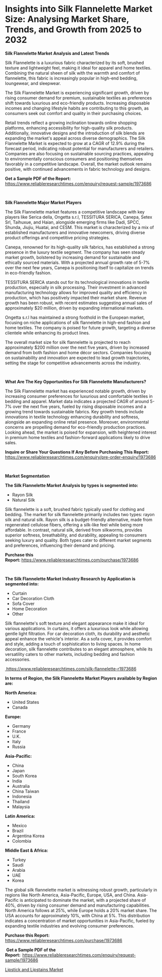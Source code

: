 <p><h1>Insights into Silk Flannelette Market Size: Analysing Market Share, Trends, and Growth from 2025 to 2032</h1></p><p><strong>Silk Flannelette Market Analysis and Latest Trends</strong></p>
<p><p>Silk Flannelette is a luxurious fabric characterized by its soft, brushed texture and lightweight feel, making it ideal for apparel and home textiles. Combining the natural sheen of silk with the warmth and comfort of flannelette, this fabric is increasingly popular in high-end bedding, loungewear, and sleepwear.</p><p>The Silk Flannelette Market is experiencing significant growth, driven by rising consumer demand for premium, sustainable textiles as preferences shift towards luxurious and eco-friendly products. Increasing disposable incomes and changing lifestyle habits are contributing to this growth, as consumers seek out comfort and quality in their purchasing choices. </p><p>Retail trends reflect a growing inclination towards online shopping platforms, enhancing accessibility for high-quality silk products. Additionally, innovative designs and the introduction of silk blends are expanding the market's appeal across diverse demographics. The Silk Flannelette Market is expected to grow at a CAGR of 12.9% during the forecast period, indicating robust potential for manufacturers and retailers. Companies are also focusing on sustainable sourcing practices, appealing to environmentally conscious consumers and positioning themselves favorably in a competitive landscape. Overall, the market outlook remains positive, with continued advancements in fabric technology and designs.</p></p>
<p><strong>Get a Sample PDF of the Report:&nbsp;</strong> <a href="https://www.reliableresearchtimes.com/enquiry/request-sample/1973686?utm_campaign=2123&utm_medium=2&utm_source=Github&utm_content=ia&utm_term=10022025&utm_id=silk-flannelette">https://www.reliableresearchtimes.com/enquiry/request-sample/1973686</a></p>
<p>&nbsp;</p>
<p><strong>Silk Flannelette Major Market Players</strong></p>
<p><p>The Silk Flannelette market features a competitive landscape with key players like Serica della, Ongetta s.r.l, TESSITURA SERICA, Canepa, Setex Srl, Taihuxue, and Haian, alongside emerging firms like Dadi, SPCC, Shunda, Jiujiu, Huatai, and CESM. This market is characterized by a mix of established manufacturers and innovative newcomers, driving diverse product offerings and competitive pricing strategies.</p><p>Canepa, renowned for its high-quality silk fabrics, has established a strong presence in the luxury textile segment. The company has seen steady market growth, bolstered by increasing demand for sustainable and ethically sourced materials. With a projected annual growth rate of 5-7% over the next few years, Canepa is positioning itself to capitalize on trends in eco-friendly fashion.</p><p>TESSITURA SERICA stands out for its technological innovations in textile production, especially in silk processing. Their investment in advanced manufacturing technology allows for improved quality and efficiency in production, which has positively impacted their market share. Revenue growth has been robust, with recent estimates suggesting annual sales of approximately $20 million, driven by expanding international markets.</p><p>Ongetta s.r.l has maintained a strong foothold in the European market, focusing on niche applications of silk flannelette in high-end fashion and home textiles. The company is poised for future growth, targeting a diverse clientele while enhancing its product lines.</p><p>The overall market size for silk flannelette is projected to reach approximately $200 million over the next five years, driven by increased demand from both fashion and home décor sectors. Companies focusing on sustainability and innovation are expected to lead growth trajectories, setting the stage for competitive advancements across the industry.</p></p>
<p>&nbsp;</p>
<p><strong>What Are The Key Opportunities For Silk Flannelette Manufacturers?</strong></p>
<p><p>The Silk Flannelette market has experienced notable growth, driven by increasing consumer preferences for luxurious and comfortable textiles in bedding and apparel. Market data indicates a projected CAGR of around 5-7% over the next five years, fueled by rising disposable incomes and a growing trend towards sustainable fabrics. Key growth trends include innovations in textile technology enhancing durability and softness, alongside an expanding online retail presence. Moreover, environmental concerns are propelling demand for eco-friendly production practices. Looking ahead, the market is poised for expansion, with heightened interest in premium home textiles and fashion-forward applications likely to drive sales.</p></p>
<p><strong>Inquire or Share Your Questions If Any Before Purchasing This Report:</strong> <a href="https://www.reliableresearchtimes.com/enquiry/pre-order-enquiry/1973686?utm_campaign=2123&utm_medium=2&utm_source=Github&utm_content=ia&utm_term=10022025&utm_id=silk-flannelette">https://www.reliableresearchtimes.com/enquiry/pre-order-enquiry/1973686</a></p>
<p>&nbsp;</p>
<p><strong>Market Segmentation</strong></p>
<p><strong>The Silk Flannelette Market Analysis by types is segmented into:</strong></p>
<p><ul><li>Rayon Silk</li><li>Natural Silk</li></ul></p>
<p><p>Silk flannelette is a soft, brushed fabric typically used for clothing and bedding. The market for silk flannelette primarily includes two types: rayon silk and natural silk. Rayon silk is a budget-friendly alternative, made from regenerated cellulose fibers, offering a silk-like feel while being more affordable. In contrast, natural silk, derived from silkworms, provides superior softness, breathability, and durability, appealing to consumers seeking luxury and quality. Both types cater to different market segments and preferences, influencing their demand and pricing.</p></p>
<p><strong>Purchase this Report:&nbsp;</strong><a href="https://www.reliableresearchtimes.com/purchase/1973686?utm_campaign=2123&utm_medium=2&utm_source=Github&utm_content=ia&utm_term=10022025&utm_id=silk-flannelette">https://www.reliableresearchtimes.com/purchase/1973686</a></p>
<p>&nbsp;</p>
<p><strong>The Silk Flannelette Market Industry Research by Application is segmented into:</strong></p>
<p><ul><li>Curtain</li><li>Car Decoration Cloth</li><li>Sofa Cover</li><li>Home Decoration</li><li>Other</li></ul></p>
<p><p>Silk flannelette's soft texture and elegant appearance make it ideal for various applications. In curtains, it offers a luxurious look while allowing gentle light filtration. For car decoration cloth, its durability and aesthetic appeal enhance the vehicle's interior. As a sofa cover, it provides comfort and style, adding a touch of sophistication to living spaces. In home decoration, silk flannelette contributes to an elegant atmosphere, while its versatility caters to other markets, including bedding and fashion accessories.</p></p>
<p><a href="https://www.reliableresearchtimes.com/silk-flannelette-r1973686?utm_campaign=2123&utm_medium=2&utm_source=Github&utm_content=ia&utm_term=10022025&utm_id=silk-flannelette">&nbsp;https://www.reliableresearchtimes.com/silk-flannelette-r1973686</a></p>
<p><strong>In terms of Region, the Silk Flannelette Market Players available by Region are:</strong></p>
<p>
    <p> <strong> North America: </strong>
        <ul>
            <li>United States</li>
            <li>Canada</li>
        </ul>
        </p> 
    <p> <strong> Europe: </strong>
        <ul>
            <li>Germany</li>
            <li>France</li>
            <li>U.K.</li>
            <li>Italy</li>
            <li>Russia</li>
        </ul>
        </p> 
    <p> <strong> Asia-Pacific: </strong>
        <ul>
            <li>China</li>
            <li>Japan</li>
            <li>South Korea</li>
            <li>India</li>
            <li>Australia</li>
            <li>China Taiwan</li>
            <li>Indonesia</li>
            <li>Thailand</li>
            <li>Malaysia</li>
        </ul>
        </p> 
    <p> <strong> Latin America: </strong>
        <ul>
            <li>Mexico</li>
            <li>Brazil</li>
            <li>Argentina Korea</li>
            <li>Colombia</li>
        </ul>
        </p> 
    <p> <strong> Middle East & Africa: </strong>
        <ul>
            <li>Turkey</li>
            <li>Saudi</li>
            <li>Arabia</li>
            <li>UAE</li>
            <li>Korea</li>
        </ul>
    </p>
    </p>
<p><p>The global silk flannelette market is witnessing robust growth, particularly in regions like North America, Asia-Pacific, Europe, USA, and China. Asia-Pacific is anticipated to dominate the market, with a projected share of 40%, driven by rising consumer demand and manufacturing capabilities. North America follows at 25%, while Europe holds a 20% market share. The USA accounts for approximately 10%, with China at 5%. This distribution indicates a concentration of market opportunities in Asia-Pacific, fueled by expanding textile industries and evolving consumer preferences.</p></p>
<p><strong>Purchase this Report: </strong><a href="https://www.reliableresearchtimes.com/purchase/1973686?utm_campaign=2123&utm_medium=2&utm_source=Github&utm_content=ia&utm_term=10022025&utm_id=silk-flannelette">https://www.reliableresearchtimes.com/purchase/1973686</a></p>
<p>&nbsp;<strong>Get a Sample PDF of the Report:&nbsp;&nbsp;</strong><a href="https://www.reliableresearchtimes.com/enquiry/request-sample/1973686?utm_campaign=2123&utm_medium=2&utm_source=Github&utm_content=ia&utm_term=10022025&utm_id=silk-flannelette">https://www.reliableresearchtimes.com/enquiry/request-sample/1973686</a></p>
<p><strong></strong></p>
<p><p><a href="https://github.com/mcfred89/Market-Research-Report-List-1/blob/main/lipstick-and-lipstains-market.md?utm_campaign=2123&utm_medium=2&utm_source=Github&utm_content=ia&utm_term=10022025&utm_id=silk-flannelette">Lipstick and Lipstains Market</a></p></p>